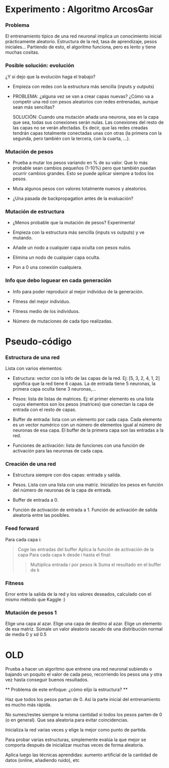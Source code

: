 # Experimento : Algoritmo ArcosGar

### Problema
El entrenamiento típico de una red neuronal implica un conocimiento inicial prácticamente aleatorio. Estructura de la red, tasa de aprendizaje, pesos iniciales... Partiendo de esto, el algoritmo funciona, pero es lento y tiene muchas cositas.

### Posible solución: evolución

¿Y si dejo que la evolución haga el trabajo?

  -	 Empieza con redes con la estructura más sencilla (inputs y outputs)

  -	 PROBLEMA: ¿alguna vez se van a crear capas nuevas? ¿Cómo va a competir una red con pesos aleatorios con redes entrenadas, aunque sean más sencillas?  

     SOLUCIÓN: Cuando una mutación añada una neurona, sea en la capa que sea, todas sus conexiones serán nulas. Las conexiones del resto de las capas no se verán afectadas. Es decir, que las redes creadas tendrán capas totalmente conectadas unas con otras (la primera con la segunda, pero también con la tercera, con la cuarta, ...).


### Mutación de pesos

  -	 Prueba a mutar los pesos variando en % de su valor. Que lo más probable sean cambios pequeños (1-10%) pero que también puedan ocurrir cambios grandes. Esto se puede aplicar siempre a todos los pesos.

  -	 Muta algunos pesos con valores totalmente nuevos y aleatorios. 

  -	 ¿Una pasada de backpropagation antes de la evaluación? 


### Mutación de estructura

  -	 ¿Menos probable que la mutación de pesos? Experimenta!

  -	 Empieza con la estructura más sencilla (inputs vs outputs) y ve mutando. 

  -	 Añade un nodo a cualquier capa oculta con pesos nulos. 

  -	 Elimina un nodo de cualquier capa oculta.

  -	 Pon a 0 una conexión cualquiera.


### Info que debo loguear en cada generación

  -	 Info para poder reproducir al mejor individuo de la generación.

  -	 Fitness del mejor individuo.
  -	 Fitness medio de los individuos.
  -	 Número de mutaciones de cada tipo realizadas.

# Pseudo-código

### Estructura de una red

Lista con varios elementos:
  -	 Estructura: vector con la info de las capas de la red. Ej: [5, 3, 2, 4, 1, 2] significa que la red tiene 6 capas. La de entrada tiene 5 neuronas, la primera capa oculta tiene 3 neuronas,... 

  -	 Pesos: lista de listas de matrices. Ej: el primer elemento es una lista cuyos elementos son los pesos (matrices) que conectan la capa de entrada con el resto de capas. 

  -	 Buffer de entrada: lista con un elemento por cada capa. Cada elemento es un vector numérico con un número de elementos igual al número de neuronas de esa capa. El buffer de la primera capa son las entradas a la red.  

  -	 Funciones de activación: lista de funciones con una función de activación para las neuronas de cada capa.

### Creación de una red

  -	 Estructura siempre con dos capas: entrada y salida. 

  -	 Pesos. Lista con una lista con una matriz. Inicializo los pesos en función del número de neuronas de la capa de entrada. 

  -	 Buffer de entrada a 0. 

  -	 Función de activación de entrada a 1. Función de activación de salida aleatoria entre las posibles.


### Feed forward

Para cada capa i:
> Coge las entradas del buffer
> Aplica la función de activación de la capa
> Para cada capa k desde i hasta el final:
>> Multiplica entrada i por pesos ik
>> Suma el resultado en el buffer de k


### Fitness

Error entre la salida de la red y los valores deseados, calculado con el mismo método que Kaggle :)


### Mutación de pesos 1

Elige una capa al azar.
Elige una capa de destino al azar.
Elige un elemento de esa matriz.
Súmale un valor aleatorio sacado de una distribución normal de media 0 y sd 0.5

# OLD

Prueba a hacer un algoritmo que entrene una red neuronal subiendo o bajando un poquito el valor de cada peso, recorriendo los pesos una y otra vez hasta conseguir buenos resultados. 

** Problema de este enfoque: ¿cómo elijo la estructura? **


Haz que todos los pesos partan de 0. Así la parte inicial del entrenamiento es mucho más rápida.

No sumes/restes siempre la misma cantidad si todos los pesos parten de 0 (o en general). Que sea aleatoria para evitar coincidencias.

Inicializa la red varias veces y elige la mejor como punto de partida.

Para probar varias estructuras, simplemente evalúa la que mejor se comporta después de inicializar muchas veces de forma aleatoria.

Aplica luego las técnicas aprendidas: aumento artificial de la cantidad de datos (online, añadiendo ruido), etc
